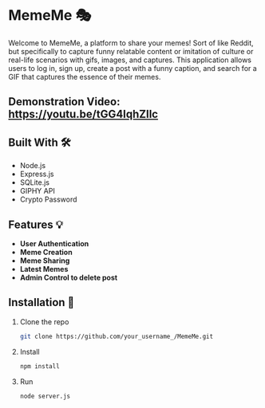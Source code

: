# MemeMe 🎭 


Welcome to MemeMe, a platform to share your memes! Sort of like Reddit, but specifically to capture funny relatable content or imitation of culture or real-life scenarios with gifs, images, and captures.  This application allows users to log in, sign up, create a post with a funny caption, and search for a GIF that captures the essence of their memes.

## Demonstration Video: https://youtu.be/tGG4IqhZIlc

## Built With 🛠️
- Node.js
- Express.js
- SQLite.js
- GIPHY API
- Crypto Password

## Features 💡
- **User Authentication** 
- **Meme Creation**
- **Meme Sharing**
- **Latest Memes**
- **Admin Control to delete post**

## Installation 🚀
1. Clone the repo
   ```sh
   git clone https://github.com/your_username_/MemeMe.git
2. Install
   ```bash
   npm install
3. Run
    ```bash
    node server.js
